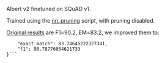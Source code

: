 Albert v2 finetuned on SQuAD v1. 

Trained using the [nn_pruning](https://github.com/huggingface/nn_pruning/tree/main/examples/question_answering) script, with pruning disabled.

[Original results](https://github.com/google-research/albert) are F1=90.2, EM=83.2, we improved them to:

```{
    "exact_match": 83.74645222327341,
    "f1": 90.78776054621733
}```